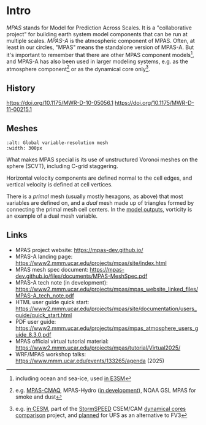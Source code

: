 # Intro

_MPAS_ stands for Model for Prediction Across Scales.
It is a "collaborative project" for building earth system model components that can be run at multiple scales.
_MPAS-A_ is the atmospheric component of MPAS.
Often, at least in our circles, "MPAS" means the standalone version of MPAS-A.
But it's important to remember that there are other MPAS component models[^a],
and MPAS-A has also been used in larger modeling systems,
e.g. as the atmosphere component[^b]
or as the dynamical core only[^c].

[^a]: including ocean and sea-ice, used [in E3SM](https://docs.e3sm.org/E3SM/MPAS-Ocean/)

[^b]:
    e.g. [MPAS-CMAQ](https://doi.org/10.5194/gmd-17-7855-2024),
    MPAS-Hydro ([in development](https://ral.ucar.edu/news/coming-soon-mpas-hydro)),
    NOAA GSL MPAS for smoke and dust

[^c]:
    e.g. [in CESM](https://sima.ucar.edu/applications/v0/mpas-cesm),
    part of the [StormSPEED](https://sites.google.com/umich.edu/nsf-stormspeed)
    CSEM/CAM [dynamical cores comparison](https://sites.google.com/umich.edu/dcmip-2025/models) project,
    and [planned](https://ufs.epic.noaa.gov/wp-content/uploads/2024/03/Integration-of-MPAS-Dycore-into-UFS.pdf)
    for UFS as an alternative to FV3

## History

https://doi.org/10.1175/MWR-D-10-05056.1
https://doi.org/10.1175/MWR-D-11-00215.1

## Meshes

```{image} https://mpas-dev.github.io/atmosphere/MPAS-var-res_mesh.png
:alt: Global variable-resolution mesh
:width: 300px
```

What makes MPAS special is its use of unstructured Voronoi meshes on the sphere (SCVT),
including C-grid staggering.

Horizontal velocity components are defined normal to the cell edges,
and vertical velocity is defined at cell vertices.

There is a _primal_ mesh (usually mostly hexagons, as above) that most variables are defined on,
and a _dual_ mesh made up of triangles formed by connecting the primal mesh cell centers.
In the [model outputs](https://www2.mmm.ucar.edu/projects/mpas/site/documentation/users_guide/appD_fields.html),
vorticity is an example of a dual mesh variable.

## Links

- MPAS project website: <https://mpas-dev.github.io/>
- MPAS-A landing page: <https://www2.mmm.ucar.edu/projects/mpas/site/index.html>
- MPAS mesh spec document: <https://mpas-dev.github.io/files/documents/MPAS-MeshSpec.pdf>
- MPAS-A tech note (in development): <https://www2.mmm.ucar.edu/projects/mpas/mpas_website_linked_files/MPAS-A_tech_note.pdf>
- HTML user guide quick start: <https://www2.mmm.ucar.edu/projects/mpas/site/documentation/users_guide/quick_start.html>
- PDF user guide: <https://www2.mmm.ucar.edu/projects/mpas/mpas_atmosphere_users_guide_8.3.0.pdf>
- MPAS official virtual tutorial material: <https://www2.mmm.ucar.edu/projects/mpas/tutorial/Virtual2025/>
- WRF/MPAS workshop talks: <https://www.mmm.ucar.edu/events/133265/agenda> (2025)
